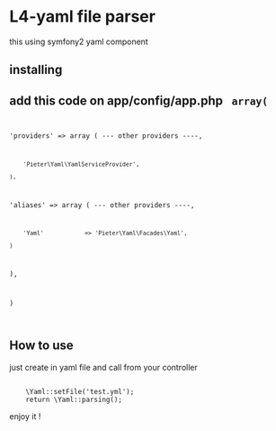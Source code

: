 # L4-yaml file parser

this using symfony2 yaml component

## installing

add this code on **app/config/app.php**
<code>
array(
  -----
  'providers' => array (
        --- other providers ----,

        'Pieter\Yaml\YamlServiceProvider',

    ),
  'aliases' => array (
        --- other providers ----,

        'Yaml'            => 'Pieter\Yaml\Facades\Yaml',

    )
  ),

)

</code>

## How to use

just create in yaml file and call from your controller

<code>
    \Yaml::setFile('test.yml');
    return \Yaml::parsing();
</code>

enjoy it !


